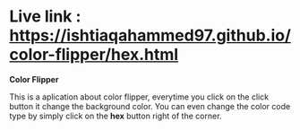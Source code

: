  # Live link : https://ishtiaqahammed97.github.io/color-flipper/hex.html

**Color Flipper**

This is a aplication about color flipper, everytime you click on the click button it change the background color.
You can even change the color code type by simply click on the **hex** button right of the corner.